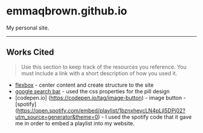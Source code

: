 # emmaqbrown.github.io

My personal site.

---

## Works Cited

> Use this section to  keep track of the resources you reference. You must include a link with a short description of how you used it.

- [flexbox](https://css-tricks.com/snippets/css/a-guide-to-flexbox/) - center content and create structure to the site
- [google search bar](https://codepen.io/eqbrown/pen/XWBvvjE) - used the css properties for the pill design
- [codepen.io] (https://codepen.io/tag/image-button) - image button
‌- [spotify] (https://open.spotify.com/embed/playlist/1bznxhevcLN4pLjl5DPj02?utm_source=generator&theme=0) - I used the spotify code that it gave me in order to embed a playlist into my website.
